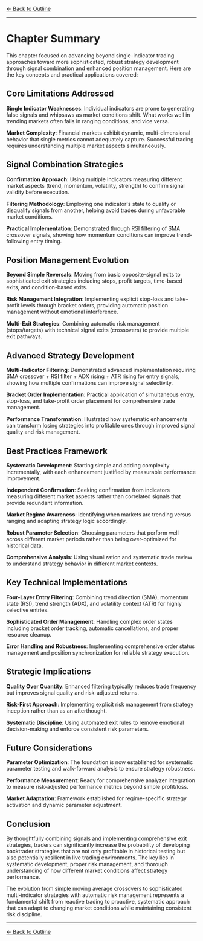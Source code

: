 [← Back to Outline](../outline.md)

---

# Chapter Summary

This chapter focused on advancing beyond single-indicator trading approaches toward more sophisticated, robust strategy development through signal combination and enhanced position management. Here are the key concepts and practical applications covered:

## Core Limitations Addressed

**Single Indicator Weaknesses**: Individual indicators are prone to generating false signals and whipsaws as market conditions shift. What works well in trending markets often fails in ranging conditions, and vice versa.

**Market Complexity**: Financial markets exhibit dynamic, multi-dimensional behavior that single metrics cannot adequately capture. Successful trading requires understanding multiple market aspects simultaneously.

## Signal Combination Strategies

**Confirmation Approach**: Using multiple indicators measuring different market aspects (trend, momentum, volatility, strength) to confirm signal validity before execution.

**Filtering Methodology**: Employing one indicator's state to qualify or disqualify signals from another, helping avoid trades during unfavorable market conditions.

**Practical Implementation**: Demonstrated through RSI filtering of SMA crossover signals, showing how momentum conditions can improve trend-following entry timing.

## Position Management Evolution

**Beyond Simple Reversals**: Moving from basic opposite-signal exits to sophisticated exit strategies including stops, profit targets, time-based exits, and condition-based exits.

**Risk Management Integration**: Implementing explicit stop-loss and take-profit levels through bracket orders, providing automatic position management without emotional interference.

**Multi-Exit Strategies**: Combining automatic risk management (stops/targets) with technical signal exits (crossovers) to provide multiple exit pathways.

## Advanced Strategy Development

**Multi-Indicator Filtering**: Demonstrated advanced implementation requiring SMA crossover + RSI filter + ADX rising + ATR rising for entry signals, showing how multiple confirmations can improve signal selectivity.

**Bracket Order Implementation**: Practical application of simultaneous entry, stop-loss, and take-profit order placement for comprehensive trade management.

**Performance Transformation**: Illustrated how systematic enhancements can transform losing strategies into profitable ones through improved signal quality and risk management.

## Best Practices Framework

**Systematic Development**: Starting simple and adding complexity incrementally, with each enhancement justified by measurable performance improvement.

**Independent Confirmation**: Seeking confirmation from indicators measuring different market aspects rather than correlated signals that provide redundant information.

**Market Regime Awareness**: Identifying when markets are trending versus ranging and adapting strategy logic accordingly.

**Robust Parameter Selection**: Choosing parameters that perform well across different market periods rather than being over-optimized for historical data.

**Comprehensive Analysis**: Using visualization and systematic trade review to understand strategy behavior in different market contexts.

## Key Technical Implementations

**Four-Layer Entry Filtering**: Combining trend direction (SMA), momentum state (RSI), trend strength (ADX), and volatility context (ATR) for highly selective entries.

**Sophisticated Order Management**: Handling complex order states including bracket order tracking, automatic cancellations, and proper resource cleanup.

**Error Handling and Robustness**: Implementing comprehensive order status management and position synchronization for reliable strategy execution.

## Strategic Implications

**Quality Over Quantity**: Enhanced filtering typically reduces trade frequency but improves signal quality and risk-adjusted returns.

**Risk-First Approach**: Implementing explicit risk management from strategy inception rather than as an afterthought.

**Systematic Discipline**: Using automated exit rules to remove emotional decision-making and enforce consistent risk parameters.

## Future Considerations

**Parameter Optimization**: The foundation is now established for systematic parameter testing and walk-forward analysis to ensure strategy robustness.

**Performance Measurement**: Ready for comprehensive analyzer integration to measure risk-adjusted performance metrics beyond simple profit/loss.

**Market Adaptation**: Framework established for regime-specific strategy activation and dynamic parameter adjustment.

## Conclusion

By thoughtfully combining signals and implementing comprehensive exit strategies, traders can significantly increase the probability of developing backtrader strategies that are not only profitable in historical testing but also potentially resilient in live trading environments. The key lies in systematic development, proper risk management, and thorough understanding of how different market conditions affect strategy performance.

The evolution from simple moving average crossovers to sophisticated multi-indicator strategies with automatic risk management represents a fundamental shift from reactive trading to proactive, systematic approach that can adapt to changing market conditions while maintaining consistent risk discipline.


---

[← Back to Outline](../outline.md)